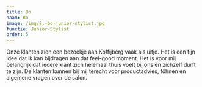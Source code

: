 ```yaml
---
title: Bo
naam: Bo
image: /img/8.-bo-junior-stylist.jpg
functie: Junior-Stylist
order: 5
---
```


Onze klanten zien een bezoekje aan Koffijberg vaak als uitje. Het is een fijn idee dat ik kan bijdragen aan dat feel-good moment. Het is voor mij belangrijk dat iedere klant zich helemaal thuis voelt bij ons en zichzelf durft te zijn. De klanten kunnen bij mij terecht voor productadvies, f&ouml;hnen en algemene vragen over de salon. 